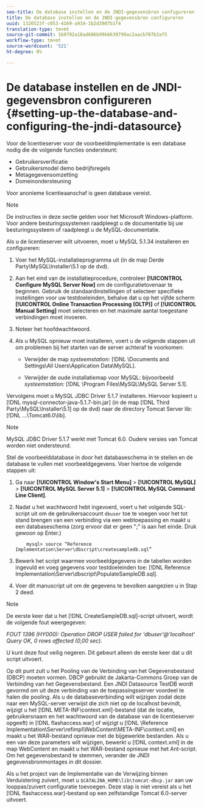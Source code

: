 ```yaml
---
seo-title: De database instellen en de JNDI-gegevensbron configureren
title: De database instellen en de JNDI-gegevensbron configureren
uuid: 1326523f-c053-4169-a934-1b2d3907b1f4
translation-type: tm+mt
source-git-commit: 1b9792a10ad606b99b6639799ac2aacb707b2af5
workflow-type: tm+mt
source-wordcount: '521'
ht-degree: 0%

---
```



# De database instellen en de JNDI-gegevensbron configureren {#setting-up-the-database-and-configuring-the-jndi-datasource}

Voor de licentieserver voor de voorbeeldimplementatie is een database nodig die de volgende functies ondersteunt:

* Gebruikersverificatie
* Gebruikersmodel demo bedrijfsregels
* Metagegevensomzetting
* Domeinondersteuning

Voor anonieme licentieaanschaf is geen database vereist.

>[!NOTE]
>
>De instructies in deze sectie gelden voor het Microsoft Windows-platform. Voor andere besturingssystemen raadpleegt u de documentatie bij uw besturingssysteem of raadpleegt u de MySQL-documentatie.

Als u de licentieserver wilt uitvoeren, moet u MySQL 5.1.34 installeren en configureren:

1. Voer het MySQL-installatieprogramma uit (in de map Derde Party\MySQL\Installer\5.1 op de dvd).
1. Aan het eind van de installatieprocedure, controleer **[!UICONTROL Configure MySQL Server Now]** om de configuratietovenaar te beginnen. Gebruik de standaardinstellingen of selecteer specifieke instellingen voor uw testdoeleinden, behalve dat u op het vijfde scherm **[!UICONTROL Online Transaction Processing (OLTP)]** of **[!UICONTROL Manual Setting]** moet selecteren en het maximale aantal toegestane verbindingen moet invoeren.

1. Noteer het hoofdwachtwoord.
1. Als u MySQL opnieuw moet installeren, voert u de volgende stappen uit om problemen bij het starten van de server achteraf te voorkomen:

   * Verwijder de map *systeemstation:* [!DNL \Documents and Settings\All Users\Application Data\MySQL].

   * Verwijder de oude installatiemap voor MySQL: bijvoorbeeld *systeemstation:* [!DNL \Program Files\MySQL\MySQL Server 5.1].

Vervolgens moet u MySQL JDBC Driver 5.1.7 installeren. Hiervoor kopieert u [!DNL mysql-connector-java-5.1.7-bin.jar] (in de map [!DNL Third Party\MySQL\Installer\5.1] op de dvd) naar de directory Tomcat Server lib: [!DNL ...\Tomcat6.0\lib].

>[!NOTE]
>
>MySQL JDBC Driver 5.1.7 werkt met Tomcat 6.0. Oudere versies van Tomcat worden niet ondersteund.

Stel de voorbeelddatabase in door het databaseschema in te stellen en de database te vullen met voorbeeldgegevens. Voer hiertoe de volgende stappen uit:

1. Ga naar **[!UICONTROL Window's Start Menu]** > **[!UICONTROL MySQL]** > **[!UICONTROL MySQL Server 5.1]** > **[!UICONTROL MySQL Command Line Client]**.
1. Nadat u het wachtwoord hebt ingevoerd, voert u het volgende SQL-script uit om de gebruikersaccount `dbuser` toe te voegen voor het tot stand brengen van een verbinding via een webtoepassing en maakt u een databaseschema (zorg ervoor dat er geen &quot;;&quot; is aan het einde. Druk gewoon op Enter.)

   ```
       mysql> source “Reference Implementation\Server\dbscript\createsampledb.sql”
   ```

1. Bewerk het script waarmee voorbeeldgegevens in de tabellen worden ingevuld en voeg gegevens voor testdoeleinden toe: [!DNL Reference Implementation\Server\dbscript\PopulateSampleDB.sql].
1. Voer dit manuscript uit om de gegevens te bevolken aangezien u in Stap 2 deed.

>[!NOTE]
>
>De eerste keer dat u het [!DNL CreateSampleDB.sql]-script uitvoert, wordt de volgende fout weergegeven:

*FOUT 1396 (HY000): Operation DROP USER failed for &#39;dbuser&#39;@&#39;localhost&#39; Query OK, 0 rows affected (0,00 sec).*

U kunt deze fout veilig negeren. Dit gebeurt alleen de eerste keer dat u dit script uitvoert.

Op dit punt zult u het Pooling van de Verbinding van het Gegevensbestand (DBCP) moeten vormen. DBCP gebruikt de Jakarta-Commons Groep van de Verbinding van het Gegevensbestand. Een JNDI Datasource TestDB wordt gevormd om uit deze verbinding van de toepassingsserver voordeel te halen die pooling. Als u de databaseverbinding wilt wijzigen zodat deze naar een MySQL-server verwijst die zich niet op de localhost bevindt, wijzigt u het [!DNL META-INF\context.xml]-bestand (dat de locatie, gebruikersnaam en het wachtwoord van de database van de licentieserver opgeeft) in [!DNL flashaccess.war] of wijzigt u [!DNL \Reference Implementation\Server\refimpl\WebContent\META-INF\context.xml] en maakt u het WAR-bestand opnieuw met de bijgewerkte bestanden. Als u een van deze parameters wilt wijzigen, bewerkt u [!DNL context.xml] in de map WebContent en maakt u het WAR-bestand opnieuw met het Ant-script. Om het gegevensbestand te stemmen, verander de JNDI gegevensbronmontages in dit dossier.

Als u het project van de Implementatie van de Verwijzing binnen Verduistering zuivert, moet u `$CATALINA_HOME\lib\tomcat-dbcp.jar` aan uw looppas/zuivert configuratie toevoegen. Deze stap is niet vereist als u het [!DNL flashaccess.war]-bestand op een zelfstandige Tomcat 6.0-server uitvoert.
